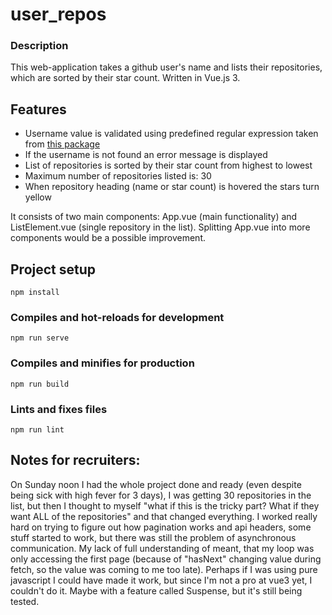 # user_repos

### Description
This web-application takes a github user's name and lists their repositories, which are sorted by their star count. 
Written in Vue.js 3.

## Features 
- Username value is validated using predefined regular expression taken from [this package](https://github.com/shinnn/github-username-regex)
- If the username is not found an error message is displayed
- List of repositories is sorted by their star count from highest to lowest
- Maximum number of repositories listed is: 30
- When repository heading (name or star count) is hovered the stars turn yellow

It consists of two main components: App.vue (main functionality) and ListElement.vue (single repository in the list). Splitting App.vue into more components would be a possible improvement.

## Project setup
```
npm install
```

### Compiles and hot-reloads for development
```
npm run serve
```

### Compiles and minifies for production
```
npm run build
```

### Lints and fixes files
```
npm run lint
```

## Notes for recruiters:
On Sunday noon I had the whole project done and ready (even despite being sick with high fever for 3 days), I was getting 30 repositories in the list, but then I thought to myself "what if this is the tricky part? What if they want ALL of the repositories" and that changed everything. 
I worked really hard on trying to figure out how pagination works and api headers, some stuff started to work, but there was still the problem of asynchronous communication. My lack of full understanding of meant, that my loop was only accessing the first page (because of "hasNext" changing value during fetch, so the value was coming to me too late).
Perhaps if I was using pure javascript I could have made it work, but since I'm not a pro at vue3 yet, I couldn't do it. Maybe with a feature called Suspense, but it's still being tested.